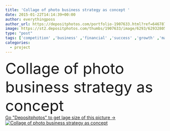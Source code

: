 ```yaml
---
title: 'Collage of photo business strategy as concept '
date: 2015-01-22T14:14:39+00:00
author: everythingposs
author_url: https://depositphotos.com/portfolio-1907633.html?ref=64678756
image: https://st2.depositphotos.com/thumbs/1907633/image/6293/62932805/api_thumb_450.jpg?forcejpeg=true
type: "post"
tags: ['competition' ,'business' ,'financial' ,'success' ,'growth' ,'man' ,'photo' ,'banner' ,'hand' ,'inspiration' ,'creative' ,'concept' ,'idea' ,'icon' ,'industry' ,'think' ,'display' ,'smart' ,'development' ,'work' ,'job' ,'businessman' ,'performance' ,'information' ,'intelligence' ,'project' ,'solution' ,'strategy' ,'company' ,'marketing' ,'plan' ,'vision' ,'report' ,'target' ,'innovation' ,'teamwork' ,'virtual' ,'analysis' ,'graph' ,'management' ,'chart' ,'collage' ,'economic' ,'opportunity' ,'brand' ,'of' ,'Advice' ,'organize' ,'diagram' ,'consultant' ]
categories: 
  - project
---
```

<div aling="center">
            <font size="60"> Collage of photo business strategy as concept</font>   
</div>
<div>
    <a href='https://st2.depositphotos.com/thumbs/1907633/image/6293/62932805/api_thumb_450.jpg?forcejpeg=true?ref=64678756' target=_blank > Go "Depositphotos" to get lage size of this picture ->
        <img href='https://st2.depositphotos.com/thumbs/1907633/image/6293/62932805/api_thumb_450.jpg?forcejpeg=true?ref=64678756' src='https://st2.depositphotos.com/1907633/6293/i/950/depositphotos_62932805-stock-photo-collage-of-photo-business-strategy.jpg?forcejpeg=true' alt='Collage of photo business strategy as concept' >
    </a>
</div>

